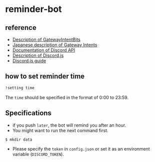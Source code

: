 # reminder-bot

## reference
- [Description of GatewayIntentBits](https://discord-api-types.dev/api/discord-api-types-v10/enum/GatewayIntentBits)
- [Japanese description of Gateway Intents](https://scrapbox.io/discordjs-japan/Gateway_Intents_%E3%81%AE%E5%88%A9%E7%94%A8%E3%81%AB%E9%96%A2%E3%81%99%E3%82%8B%E3%82%AC%E3%82%A4%E3%83%89)
- [Documentation of Discord API](https://discord.com/developers/docs/intro)
- [Description of Discord.js](https://discord.js.org/docs/packages/discord.js/14.18.0)
- [Discord.js guide](https://discordjs.guide/)


## how to set reminder time
```txt
!setting time
```
The `time` should be specified in the format of 0:00 to 23:59.

## Specifications
- if you push `later`, the bot will remind you after an hour.
- You might want to run the next command first.
```sh
$ mkdir data
```
- Please specify the `token` in `config.json` or set it as an environment variable (`DISCORD_TOKEN`).
